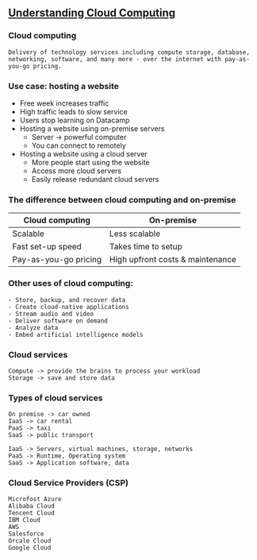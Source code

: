 ## [Understanding Cloud Computing](https://app.datacamp.com/learn/courses/understanding-cloud-computing)

### Cloud computing
```
Delivery of technology services including compute storage, database, networking, software, and many more - over the internet with pay-as-you-go pricing.
```

### Use case: hosting a website
- Free week increases traffic
- High traffic leads to slow service
- Users stop learning on Datacamp
- Hosting a website using on-premise servers
    - Server -> powerful computer
    - You can connect to remotely
- Hosting a website using a cloud server 
    - More people start using the website
    - Access more cloud servers
    - Easily release redundant cloud servers


### The difference between cloud computing and on-premise

| Cloud computing | On-premise | 
| --- | --- |
| Scalable | Less scalable |
| Fast set-up speed | Takes time to setup |
| Pay-as-you-go pricing | High upfront costs & maintenance |

### Other uses of cloud computing:
```
- Store, backup, and recover data
- Create cloud-native applications
- Stream audio and video
- Deliver software on demand
- Analyze data
- Embed artificial intelligence models
```

### Cloud services
```
Compute -> provide the brains to process your workload
Storage -> save and store data
```

### Types of cloud services
```
On premise -> car owned
IaaS -> car rental
PaaS -> taxi
SaaS -> public transport

IaaS -> Servers, virtual machines, storage, networks
PaaS -> Runtime, Operating system
SaaS -> Application software, data
```

### Cloud Service Providers (CSP)
```
Microfost Azure
Alibaba Cloud
Tencent Cloud
IBM Cloud
AWS
Salesforce
Orcale Cloud
Google Cloud
```